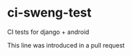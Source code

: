 ci-sweng-test
=================
CI tests for django + android

This line was introduced in a pull request
